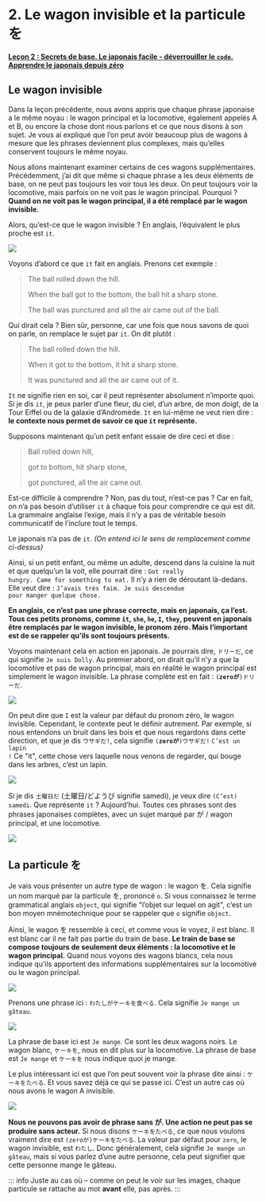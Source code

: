 # **2. Le wagon invisible et la particule を**

[**Leçon 2 : Secrets de base. Le japonais facile - déverrouiller le <code>code</code>. Apprendre le japonais depuis zéro**](https://www.youtube.com/watch?v=P3n8n0u3LHA&list=PLg9uYxuZf8x_A-vcqqyOFZu06WlhnypWj&index=2&ab_channel=OrganicJapanesewithCureDolly)

## Le wagon invisible

Dans la leçon précédente, nous avons appris que chaque phrase japonaise a le même noyau : le wagon principal et la locomotive, également appelés A et B, ou encore la chose dont nous parlons et ce que nous disons à son sujet. Je vous ai expliqué que l’on peut avoir beaucoup plus de wagons à mesure que les phrases deviennent plus complexes, mais qu’elles conservent toujours le même noyau.

Nous allons maintenant examiner certains de ces wagons supplémentaires. Précédemment, j’ai dit que même si chaque phrase a les deux éléments de base, on ne peut pas toujours les voir tous les deux. On peut toujours voir la locomotive, mais parfois on ne voit pas le wagon principal. Pourquoi ? **Quand on ne voit pas le wagon principal, il a été remplacé par le wagon invisible.**

Alors, qu’est-ce que le wagon invisible ? En anglais, l’équivalent le plus proche est <code>it</code>.

![](../media/image75.webp)

Voyons d’abord ce que <code>it</code> fait en anglais. Prenons cet exemple :

> The ball rolled down the hill.
>
> When the ball got to the bottom, the ball hit a sharp stone.
>
> The ball was punctured and all the air came out of the ball.

Qui dirait cela ? Bien sûr, personne, car une fois que nous savons de quoi on parle, on remplace le sujet par <code>it</code>. On dit plutôt :

> The ball rolled down the hill.
>
> When it got to the bottom, it hit a sharp stone.
>
> It was punctured and all the air came out of it.

<code>It</code> ne signifie rien en soi, car il peut représenter absolument n’importe quoi. Si je dis <code>it</code>, je peux parler d’une fleur, du ciel, d’un arbre, de mon doigt, de la Tour Eiffel ou de la galaxie d’Andromède. <code>It</code> en lui-même ne veut rien dire : **le contexte nous permet de savoir ce que <code>it</code> représente.**

Supposons maintenant qu’un petit enfant essaie de dire ceci et dise :

> Ball rolled down hill,
>
> got to bottom, hit sharp stone,
>
> got punctured, all the air came out.

Est-ce difficile à comprendre ? Non, pas du tout, n’est-ce pas ? Car en fait, on n’a pas besoin d’utiliser <code>it</code> à chaque fois pour comprendre ce qui est dit. La grammaire anglaise l’exige, mais il n’y a pas de véritable besoin communicatif de l’inclure tout le temps.

Le japonais n’a pas de <code>it</code>. *(On entend ici le sens de remplacement comme ci-dessus)*

Ainsi, si un petit enfant, ou même un adulte, descend dans la cuisine la nuit et que quelqu’un la voit, elle pourrait dire : <code>Got really hungry. Came for something to eat.</code> Il n’y a rien de déroutant là-dedans. Elle veut dire : <code>J’avais très faim. Je suis descendue pour manger quelque chose.</code>

**En anglais, ce n’est pas une phrase correcte, mais en japonais, ça l’est. Tous ces petits pronoms, comme <code>it</code>, <code>she</code>, <code>he</code>, <code>I</code>, <code>they</code>, peuvent en japonais être remplacés par le wagon invisible, le pronom zéro. Mais l’important est de se rappeler qu’ils sont toujours présents.**

Voyons maintenant cela en action en japonais. Je pourrais dire, <code>ドリーだ</code>, ce qui signifie <code>Je suis Dolly</code>. Au premier abord, on dirait qu’il n’y a que la locomotive et pas de wagon principal, mais en réalité le wagon principal est simplement le wagon invisible. La phrase complète est en fait : <code>(**zeroが**)ドリーだ</code>.

![](../media/image975.webp)

On peut dire que <code>I</code> est la valeur par défaut du pronom zéro, le wagon invisible. Cependant, le contexte peut le définir autrement. Par exemple, si nous entendons un bruit dans les bois et que nous regardons dans cette direction, et que je dis <code>ウサギだ!</code>, cela signifie <code>(**zeroが**)ウサギだ!</code> <code>C’est un lapin !</code> Ce "it", cette chose vers laquelle nous venons de regarder, qui bouge dans les arbres, c’est un lapin.

![](../media/image617.webp)

Si je dis <code>土曜日だ</code> (土曜日/どようび signifie samedi), je veux dire <code>(C’est) samedi</code>. Que représente <code>it</code> ? Aujourd’hui. Toutes ces phrases sont des phrases japonaises complètes, avec un sujet marqué par が / wagon principal, et une locomotive.

![](../media/image490.webp)

## La particule を

Je vais vous présenter un autre type de wagon : le wagon を. Cela signifie un nom marqué par la particule を, prononcé <code>o</code>. Si vous connaissez le terme grammatical anglais <code>object</code>, qui signifie "l’objet sur lequel on agit", c’est un bon moyen mnémotechnique pour se rappeler que <code>o</code> signifie <code>object</code>.

Ainsi, le wagon を ressemble à ceci, et comme vous le voyez, il est blanc. Il est blanc car il ne fait pas partie du train de base. **Le train de base se compose toujours de seulement deux éléments : la locomotive et le wagon principal.** Quand nous voyons des wagons blancs, cela nous indique qu’ils apportent des informations supplémentaires sur la locomotive ou le wagon principal.

![](../media/image77.webp)

Prenons une phrase ici : <code>わたしがケーキを食べる</code>. Cela signifie <code>Je mange un gâteau</code>.

![](../media/image146.webp)

La phrase de base ici est <code>Je mange</code>. Ce sont les deux wagons noirs. Le wagon blanc, <code>ケーキを</code>, nous en dit plus sur la locomotive. La phrase de base est <code>Je mange</code> et <code>ケーキを</code> nous indique quoi je mange.

Le plus intéressant ici est que l’on peut souvent voir la phrase dite ainsi : <code>ケーキをたべる</code>. Et vous savez déjà ce qui se passe ici. C’est un autre cas où nous avons le wagon A invisible.

![](../media/image280.webp)

**Nous ne pouvons pas avoir de phrase sans が. Une action ne peut pas se produire sans acteur.** Si nous disons <code>ケーキをたべる</code>, ce que nous voulons vraiment dire est <code>(zeroが)ケーキをたべる</code>. La valeur par défaut pour <code>zero</code>, le wagon invisible, est <code>わたし</code>. Donc généralement, cela signifie <code>Je mange un gâteau</code>, mais si vous parlez d’une autre personne, cela peut signifier que cette personne mange le gâteau.

::: info
Juste au cas où – comme on peut le voir sur les images, chaque particule se rattache au mot **avant** elle, pas après.
:::